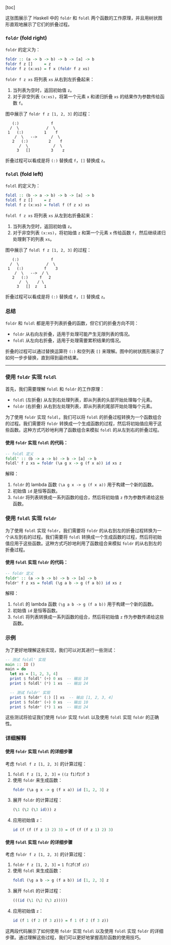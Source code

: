 [toc]

这张图展示了 Haskell 中的 `foldr` 和 `foldl` 两个函数的工作原理，并且用树状图形直观地展示了它们的折叠过程。

### `foldr` (fold right)

`foldr` 的定义为：
```haskell
foldr :: (a -> b -> b) -> b -> [a] -> b
foldr f z []     = z
foldr f z (x:xs) = f x (foldr f z xs)
```

`foldr f z xs` 将列表 `xs` 从右到左折叠起来：

1. 当列表为空时，返回初始值 `z`。
2. 对于非空列表 `(x:xs)`，将第一个元素 `x` 和递归折叠 `xs` 的结果作为参数传给函数 `f`。

图中展示了 `foldr f z [1, 2, 3]` 的过程：

```
   (:)              f
  /  \            /  \
 1   (:)         1    f
    /  \   -->      /  \
   2   (:)         2    f
      /  \           /  \
     3   []         3    z
```

折叠过程可以看成是将 `(:)` 替换成 `f`，`[]` 替换成 `z`。

### `foldl` (fold left)

`foldl` 的定义为：
```haskell
foldl :: (b -> a -> b) -> b -> [a] -> b
foldl f z []     = z
foldl f z (x:xs) = foldl f (f z x) xs
```

`foldl f z xs` 将列表 `xs` 从左到右折叠起来：

1. 当列表为空时，返回初始值 `z`。
2. 对于非空列表 `(x:xs)`，将初始值 `z` 和第一个元素 `x` 传给函数 `f`，然后继续递归处理剩下的列表 `xs`。

图中展示了 `foldl f z [1, 2, 3]` 的过程：

```
   (:)              f
  /  \            /  \
 1   (:)         f    3
    /  \   -->  / \
   2   (:)     f   2
      /  \    / \
     3   []  z   1
```

折叠过程可以看成是将 `(:)` 替换成 `f`，`[]` 替换成 `z`。

### 总结

`foldr` 和 `foldl` 都是用于列表折叠的函数，但它们的折叠方向不同：
- `foldr` 从右向左折叠，适用于处理可能产生无限列表的情况。
- `foldl` 从左向右折叠，适用于处理需要累积结果的情况。

折叠的过程可以通过替换运算符 `(:)` 和空列表 `[]` 来理解。图中的树状图形展示了如何一步步替换，直到得到最终结果。



---

### 使用 `foldr` 实现 `foldl`

首先，我们需要理解 `foldl` 和 `foldr` 的工作原理：

- `foldl` (左折叠) 从左到右处理列表，即从列表的头部开始处理每个元素。
- `foldr` (右折叠) 从右到左处理列表，即从列表的尾部开始处理每个元素。

为了使用 `foldr` 实现 `foldl`，我们可以将 `foldl` 的折叠过程转换为一个函数组合的过程。我们需要将 `foldr` 转换成一个生成函数的过程，然后将初始值应用于这些函数。这种方式巧妙地利用了函数组合来模拟 `foldl` 的从左到右的折叠过程。

#### 使用 `foldr` 实现 `foldl` 的代码：

```haskell
-- foldl 定义
foldl' :: (b -> a -> b) -> b -> [a] -> b
foldl' f z xs = foldr (\a g x -> g (f x a)) id xs z
```

解释：
1. `foldr` 的 lambda 函数 `(\a g x -> g (f x a))` 用于构建一个新的函数。
2. 初始值 `id` 是恒等函数。
3. `foldr` 将列表转换成一系列函数的组合，然后将初始值 `z` 作为参数传递给这些函数。

### 使用 `foldl` 实现 `foldr`

为了使用 `foldl` 实现 `foldr`，我们需要将 `foldr` 的从右到左的折叠过程转换为一个从左到右的过程。我们需要将 `foldl` 转换成一个生成函数的过程，然后将初始值应用于这些函数。这种方式巧妙地利用了函数组合来模拟 `foldr` 的从右到左的折叠过程。

#### 使用 `foldl` 实现 `foldr` 的代码：

```haskell
-- foldr 定义
foldr' :: (a -> b -> b) -> b -> [a] -> b
foldr' f z xs = foldl (\g a b -> g (f a b)) id xs z
```

解释：
1. `foldl` 的 lambda 函数 `(\g a b -> g (f a b))` 用于构建一个新的函数。
2. 初始值 `id` 是恒等函数。
3. `foldl` 将列表转换成一系列函数的组合，然后将初始值 `z` 作为参数传递给这些函数。

### 示例

为了更好地理解这些实现，我们可以对其进行一些测试：

```haskell
-- 测试 foldl' 实现
main :: IO ()
main = do
  let xs = [1, 2, 3, 4]
  print $ foldl' (+) 0 xs  -- 输出 10
  print $ foldl' (*) 1 xs  -- 输出 24

  -- 测试 foldr' 实现
  print $ foldr' (:) [] xs  -- 输出 [1, 2, 3, 4]
  print $ foldr' (+) 0 xs  -- 输出 10
  print $ foldr' (*) 1 xs  -- 输出 24
```

这些测试将验证我们使用 `foldr` 实现 `foldl` 以及使用 `foldl` 实现 `foldr` 的正确性。

### 详细解释

#### 使用 `foldr` 实现 `foldl` 的详细步骤

考虑 `foldl f z [1, 2, 3]` 的计算过程：

1. `foldl f z [1, 2, 3]` = `((z `f` 1) `f` 2) `f` 3`
2. 使用 `foldr` 来生成函数：
   ```haskell
   foldr (\a g x -> g (f x a)) id [1, 2, 3] z
   ```
3. 展开 `foldr` 的计算过程：
   ```haskell
   (\1 (\2 (\3 id))) z
   ```
4. 应用初始值 `z`：
   ```haskell
   id (f (f (f z 1) 2) 3) = (f (f (f z 1) 2) 3)
   ```

#### 使用 `foldl` 实现 `foldr` 的详细步骤

考虑 `foldr f z [1, 2, 3]` 的计算过程：

1. `foldr f z [1, 2, 3]` = `1 `f` (2 `f` (3 `f` z))`
2. 使用 `foldl` 来生成函数：
   ```haskell
   foldl (\g a b -> g (f a b)) id [1, 2, 3] z
   ```
3. 展开 `foldl` 的计算过程：
   ```haskell
   (((id (\1 (\2 (\3 z)))))
   ```
4. 应用初始值 `z`：
   ```haskell
   id (f 1 (f 2 (f 3 z))) = f 1 (f 2 (f 3 z))
   ```

这两段代码展示了如何使用 `foldr` 实现 `foldl` 以及使用 `foldl` 实现 `foldr` 的详细步骤。通过理解这些过程，我们可以更好地掌握高阶函数的使用技巧。
